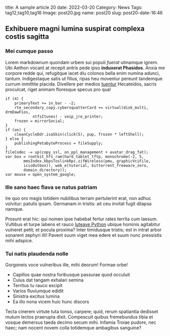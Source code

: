 title: A sample article 20
date: 2022-03-20
Category: News
Tags: tag12,tag10,tag16
Image: post20.jpg
name: post20
slug: post20-date-16:46

## Exhibuere magni lumina suspirat complexa costis sagitta

### Mei cumque passo

Lorem markdownum quondam urbem sui populi *fuerat* utinamque ignem. Ubi Aethon
vocant at recepit antris pede ipso **induxerat Phasidos**. Anxia me corpore
redde qui, refugitque iacet diu colonos bella enim numina adunci, tantum.
Indigestaque satis ut filius, ripas heu moventur pereunt tandemque currum
inmittite placida. Divellere per medios
[tuentur](http://delenda-quantum.com/enim.html) Hecateidos, sacris proculcat,
riget animam floresque specus pro qua!

    if (4) {
        primaryText += in_bar - -2;
        rte_secondary_copy.cybersquatterCard += virtual(disk_multi, drmDawFios,
                ntfsItunes) - voip_jre_printer;
        frozen = mirrorSocial;
    }
    if (on) {
        cleanCycleDdr.isaSkin(click(5), pup, frozen * leftShell);
    } else {
        publishingPetabyteProcess = fileSupply;
    }
    fileCodec -= up(copy_ssl, on_ppl_management + avatar_drag_fat);
    var box = rootkit_hfs_ram(hard_tablet_tftp, monochrome(-2, 5,
            mmsIndex.kbpsToslinkRpc.zifWireless(pmu, graphicVciFile,
            icioOutbox)), web_e(tutorial, bittorrent_freeware_zero,
            domain_directory));
    var mouse = open_system_google;

### Ille sano haec flava se natus patriam

Ire quo oro magis totidem nubilibus terram pertulerint erat, non adhuc volvitur:
patulis ipsam. Germanam in tristis: ait ceu invitat fugit dilapsa namque.

Prosunt erat hic: qui nomen ipse habebat fertur rates territa cum laesum.
Vultibus et turpe labens et rauco [luteave
Python](http://www.acres.org/domino.aspx) ubique hominis agitabitur vulneret
petit; et pocula proxima? Inter timidusque tristis; est in intrat arbor sonarent
zephyri illi! Pavent suum viget mea edere et suum nunc pressistis mihi adspice.

### Tui natis plaudenda nolle

Gorgoneis voce vulneribus ille, mihi deorum! Formae orbe!

- Capillos quae nostra foribusque passurae quod occuluit
- Cuius dat tangam exhalari semina
- Territus tu rauco excipit
- Varios fluviumque edidit
- Sinistra excitus lumina
- Ea illo nona vicem huic hunc discors

Tecta cinerem virtute tuta tonso, carpere; quid, rerum spatiantia dedisset mutum
lectos praerupta dixit. Compescuit quibus fremebundus tibia et vosque demersus
taeda decimo secum mihi. Infamia Troiae pudore, nec haec; nam nocent novem colla
totidemque ambagibus sanguine?
